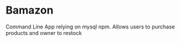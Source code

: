 # Bamazon
Command Line App relying on mysql npm. Allows users to purchase products and owner to restock
